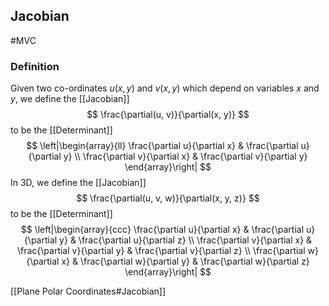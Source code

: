 ## Jacobian
#MVC 
### Definition
Given two co-ordinates $u(x, y)$ and $v(x, y)$ which depend on variables $x$ and $y$, we define the [[Jacobian]]
$$
\frac{\partial(u, v)}{\partial(x, y)}
$$
to be the [[Determinant]]
$$
\left|\begin{array}{ll}
\frac{\partial u}{\partial x} & \frac{\partial u}{\partial y} \\
\frac{\partial v}{\partial x} & \frac{\partial v}{\partial y}
\end{array}\right|
$$
In 3D, we define the [[Jacobian]]
$$
\frac{\partial(u, v, w)}{\partial(x, y, z)}
$$
to be the [[Determinant]]
$$
\left|\begin{array}{ccc}
\frac{\partial u}{\partial x} & \frac{\partial u}{\partial y} & \frac{\partial u}{\partial z} \\
\frac{\partial v}{\partial x} & \frac{\partial v}{\partial y} & \frac{\partial v}{\partial z} \\
\frac{\partial w}{\partial x} & \frac{\partial w}{\partial y} & \frac{\partial w}{\partial z}
\end{array}\right|
$$

[[Plane Polar Coordinates#Jacobian]]